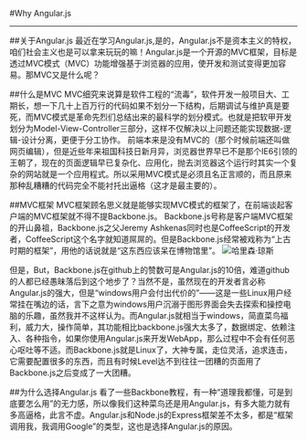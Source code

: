 #Why Angular.js

----------

##关于Angular.js
最近在学习Angular.js,是的，Angular.js不是资本主义的特权，咱们社会主义也是可以拿来玩玩的嘛！Angular.js是一个开源的MVC框架，目标是透过MVC模式（MVC）功能增强基于浏览器的应用，使开发和测试变得更加容易。那MVC又是什么呢？

##什么是MVC
MVC细究来说算是软件工程的“流毒”，软件开发一般项目大、工期长，想一下几十上百万行的代码如果不划分一下结构，后期调试与维护真是要死，而MVC模式是革命先烈们总结出来的最科学的划分模式。也就是把软甲开发划分为Model-View-Controller三部分，这样不仅解决以上问题还能实现数据-逻辑-设计分离，更便于分工协作。
前端本来是没有MVC的（那个时候前端还叫做网页编辑），但是近些年来祖国科技日新月异，浏览器世界早已不是那个IE6引领的王朝了，现在的页面逻辑早已复杂化、应用化，抛去浏览器这个运行时其实一个复杂的网站就是一个应用程式。所以采用MVC模式是必须且名正言顺的，而且原来那种乱糟糟的代码完全不能衬托出逼格（这才是最主要的）。

##MVC框架
MVC框架顾名思义就是能够实现MVC模式的框架了，在前端谈起客户端的MVC框架就不得不提Backbone.js。
Backbone.js号称是客户端MVC框架的开山鼻祖，Backbone.js之父Jeremy Ashkenas同时也是CoffeeScript的开发者，CoffeeScript这个名字就知道屌屌的。但是Backbone.js经常被戏称为“上古时期的框架”，用他的话说就是“这东西应该呆在博物馆里”。
![哈里森·琼斯](http://db.18183.com/themes/lscs/images/kp/halisenqiongsi.jpg)

但是，But，Backbone.js在github上的赞数可是Angular.js的10倍，难道github的人都已经愚昧落后到这个地步了？当然不是，虽然现在的开发者言必称Angular.js的强大，但是“windows用户会付出代价的”——这是一些Linux用户经常挂在嘴边的话，言下之意为windows用户沉溺于图形界面会失去探索和操控电脑的乐趣，虽然我并不这样认为。而Angular.js就相当于windows，简直菜鸟福利，威力大，操作简单，其功能相比backbone.js强大太多了，数据绑定、依赖注入、各种指令，如果你使用Angular.js来开发WebApp，那么过程中不会有任何恶心呕吐等不适。而Backbone.js就是Linux了，大神专属，走位灵活，追求连击，它需要配置很多的东西，而且有时候Level达不到往往一团糟的页面用了Backbone.js之后变成了一大团糟。

##为什么选择Angular.js
看了一些Backbone教程，有一种“道理我都懂，可是到底要怎么用”的无力感，所以像我们这种菜鸟还是用Angular.js，有多大能力就有多高逼格，此言不虚。Angular.js和Node.js的Express框架差不太多，都是“框架调用我，我调用Google”的类型，这也是选择Angular.js的原因。
